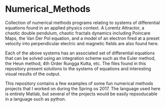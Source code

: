 # Numerical_Methods
Collection of numerical methods programs relating to systems of differential equations found in an applied physics context. 
A Lorentz Attractor, a chaotic double pendulum, chaotic fractals dynamics including Poincare Maps, the Van Der Pol equation, 
and a model of an electron fired at a preset velocity into perpendicular electric and magnetic fields are also found here.

Each of the above systems has an associated set of differential equations that can be solved using an integration scheme such as the
Euler method, the Heun method, 4th Order Rungga Kutta, etc. The files found in this repository present solutions to the systems of
equations and interesting visual results of the output. 

This repository contains a few examples of some fun numerical methods projects that I worked on during the Spring os 2017. 
The language used here is entirely Matlab, but several of the projects would be easily repsoducable in a language such as python. 

